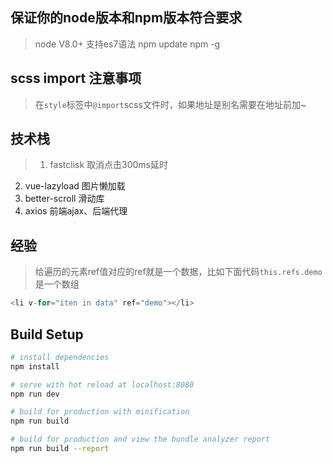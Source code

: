 ## 保证你的node版本和npm版本符合要求
> node V8.0+ 支持es7语法
npm update npm -g

## scss import 注意事项
>在`style`标签中`@import`scss文件时，如果地址是别名需要在地址前加~

## 技术栈
> 1. fastclisk 取消点击300ms延时
2. vue-lazyload 图片懒加载
3. better-scroll 滑动库
4. axios 前端ajax、后端代理

## 经验
> 给遍历的元素ref值对应的ref就是一个数据，比如下面代码`this.refs.demo`是一个数组

  ```javascript
  <li v-for="iten in data" ref="demo"></li>
  ```

## Build Setup

``` bash
# install dependencies
npm install

# serve with hot reload at localhost:8080
npm run dev

# build for production with minification
npm run build

# build for production and view the bundle analyzer report
npm run build --report
```
